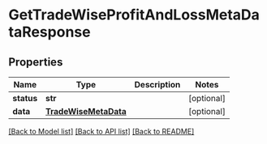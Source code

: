 # GetTradeWiseProfitAndLossMetaDataResponse

## Properties
Name | Type | Description | Notes
------------ | ------------- | ------------- | -------------
**status** | **str** |  | [optional] 
**data** | [**TradeWiseMetaData**](TradeWiseMetaData.md) |  | [optional] 

[[Back to Model list]](../README.md#documentation-for-models) [[Back to API list]](../README.md#documentation-for-api-endpoints) [[Back to README]](../README.md)


